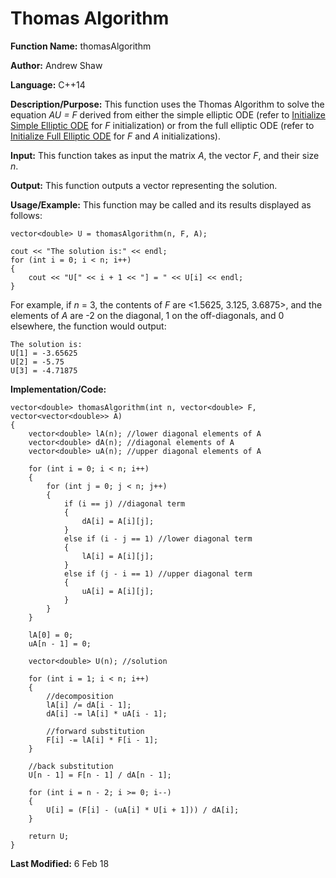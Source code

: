 # Thomas Algorithm

**Function Name:** thomasAlgorithm

**Author:** Andrew Shaw

**Language:** C++14

**Description/Purpose:** This function uses the Thomas Algorithm to solve the equation *AU = F* derived from either the simple elliptic ODE (refer to [Initialize Simple Elliptic ODE](https://andrewshaw15.github.io/MATH-5620/initialize-simple-elliptic-ODE) for *F* initialization) or from the full elliptic ODE (refer to [Initialize Full Elliptic ODE](https://andrewshaw15.github.io/MATH-5620/initialize-full-elliptic-ODE) for *F* and *A* initializations).

**Input:** This function takes as input the matrix *A*, the vector *F*, and their size *n*.

**Output:** This function outputs a vector representing the solution.

**Usage/Example:** This function may be called and its results displayed as follows:
~~~~
vector<double> U = thomasAlgorithm(n, F, A);

cout << "The solution is:" << endl;
for (int i = 0; i < n; i++)
{
	cout << "U[" << i + 1 << "] = " << U[i] << endl;
}
~~~~
For example, if *n* = 3, the contents of *F* are <1.5625, 3.125, 3.6875>, and the elements of *A* are -2 on the diagonal, 1 on the off-diagonals, and 0 elsewhere, the function would output:
~~~~
The solution is:
U[1] = -3.65625
U[2] = -5.75
U[3] = -4.71875
~~~~
**Implementation/Code:**
~~~~
vector<double> thomasAlgorithm(int n, vector<double> F, vector<vector<double>> A)
{
	vector<double> lA(n); //lower diagonal elements of A
	vector<double> dA(n); //diagonal elements of A
	vector<double> uA(n); //upper diagonal elements of A
	
	for (int i = 0; i < n; i++)
	{
		for (int j = 0; j < n; j++)
		{
			if (i == j) //diagonal term
			{
				dA[i] = A[i][j];
			}
			else if (i - j == 1) //lower diagonal term
			{
				lA[i] = A[i][j];
			}
			else if (j - i == 1) //upper diagonal term
			{
				uA[i] = A[i][j];
			}
		}
	}

	lA[0] = 0;
	uA[n - 1] = 0;

	vector<double> U(n); //solution

	for (int i = 1; i < n; i++) 
	{
		//decomposition
		lA[i] /= dA[i - 1];
		dA[i] -= lA[i] * uA[i - 1];

		//forward substitution
		F[i] -= lA[i] * F[i - 1];
	}

	//back substitution
	U[n - 1] = F[n - 1] / dA[n - 1];

	for (int i = n - 2; i >= 0; i--)
	{
		U[i] = (F[i] - (uA[i] * U[i + 1])) / dA[i];
	}
	
	return U;
}
~~~~
**Last Modified:** 6 Feb 18
